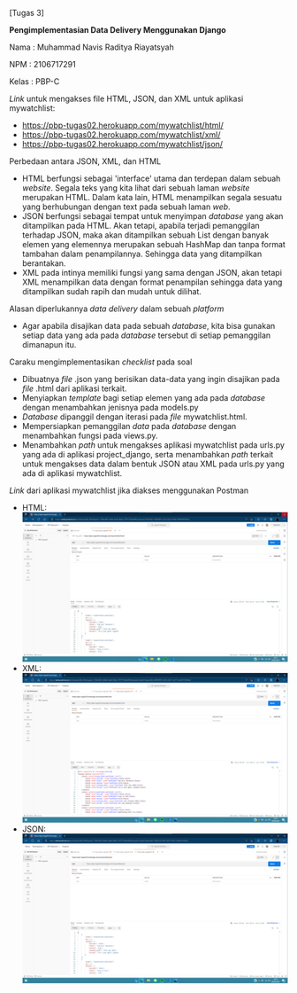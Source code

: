 [Tugas 3]

**Pengimplementasian Data Delivery Menggunakan Django**

Nama	:	Muhammad Navis Raditya Riayatsyah

NPM	:	2106717291

Kelas	:	PBP-C

*Link* untuk mengakses file HTML, JSON, dan XML untuk aplikasi mywatchlist:

- https://pbp-tugas02.herokuapp.com/mywatchlist/html/
- https://pbp-tugas02.herokuapp.com/mywatchlist/xml/
- https://pbp-tugas02.herokuapp.com/mywatchlist/json/

Perbedaan antara JSON, XML, dan HTML

- HTML berfungsi sebagai 'interface' utama dan terdepan dalam sebuah *website*. Segala teks yang kita lihat dari sebuah laman *website* merupakan HTML. Dalam kata lain, HTML menampilkan segala sesuatu yang berhubungan dengan text pada sebuah laman *web*.
- JSON berfungsi sebagai tempat untuk menyimpan *database* yang akan ditampilkan pada HTML. Akan tetapi, apabila terjadi pemanggilan terhadap JSON, maka akan ditampilkan sebuah List dengan banyak elemen yang elemennya merupakan sebuah HashMap dan tanpa format tambahan dalam penampilannya. Sehingga data yang ditampilkan berantakan.
- XML pada intinya memiliki fungsi yang sama dengan JSON, akan tetapi XML menampilkan data dengan format penampilan sehingga data yang ditampilkan sudah rapih dan mudah untuk dilihat.

Alasan diperlukannya *data delivery* dalam sebuah *platform*

- Agar apabila disajikan data pada sebuah *database*, kita bisa gunakan setiap data yang ada pada *database* tersebut di setiap pemanggilan dimanapun itu.

Caraku mengimplementasikan *checklist* pada soal

- Dibuatnya *file* .json yang berisikan data-data yang ingin disajikan pada *file* .html dari aplikasi terkait.
- Menyiapkan *template* bagi setiap elemen yang ada pada *database* dengan menambahkan jenisnya pada models.py
- *Database* dipanggil dengan iterasi pada *file* mywatchlist.html.
- Mempersiapkan pemanggilan *data* pada *database* dengan menambahkan fungsi pada views.py.
- Menambahkan *path* untuk mengakses aplikasi mywatchlist pada urls.py yang ada di aplikasi project_django, serta menambahkan *path* terkait untuk mengakses data dalam bentuk JSON atau XML pada urls.py yang ada di aplikasi mywatchlist.

*Link* dari aplikasi mywatchlist jika diakses menggunakan Postman

- HTML:![1663679850896](image/README/1663679850896.png)
- XML:![1663679922788](image/README/1663679922788.png)
- JSON: ![1663679947398](image/README/1663679947398.png)
